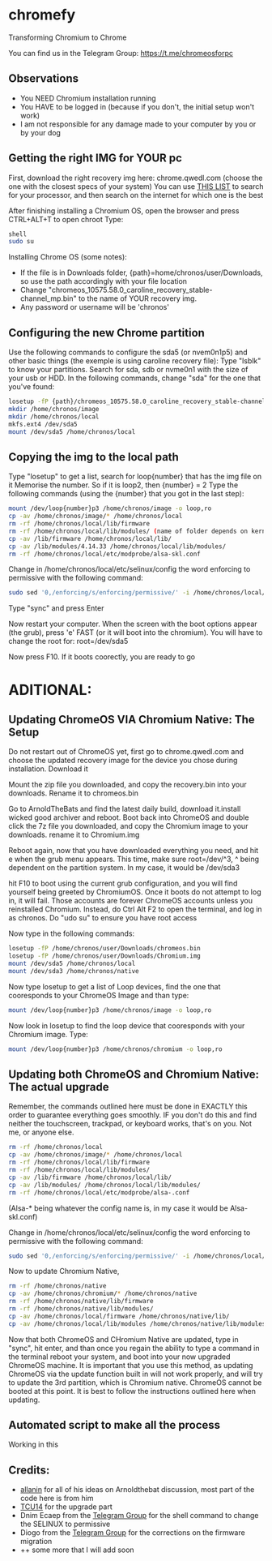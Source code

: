 # chromefy
Transforming Chromium to Chrome

You can find us in the Telegram Group:
https://t.me/chromeosforpc

## Observations

  - You NEED Chromium installation running 
  - You HAVE to be logged in (because if you don't, the initial setup won't work)
  - I am not responsible for any damage made to your computer by you or by your dog

## Getting the right IMG for YOUR pc

First, download the right recovery img here: chrome.qwedl.com (choose the one with the closest specs of your system)
You can use [THIS LIST](https://www.chromium.org/chromium-os/developer-information-for-chrome-os-devices) to search for your processor, and then search on the internet for which one is the best
 
After finishing installing a Chromium OS, open the browser and press CTRL+ALT+T to open chroot
Type:
```sh
shell
sudo su
```

Installing Chrome OS (some notes):
  - If the file is in Downloads folder, {path}=home/chronos/user/Downloads, so use the path accordingly with your file location
  - Change "chromeos_10575.58.0_caroline_recovery_stable-channel_mp.bin" to the name of YOUR recovery img.
  - Any password or username will be 'chronos'

## Configuring the new Chrome partition

Use the following commands to configure the sda5 (or nvem0n1p5) and other basic things (the exemple is using caroline recovery file):
Type "lsblk" to know your partitions. Search for sda, sdb or nvme0n1 with the size of your usb or HDD. In the following commands, change "sda" for the one that you've found:
```sh
losetup -fP {path}/chromeos_10575.58.0_caroline_recovery_stable-channel_mp.bin
mkdir /home/chronos/image
mkdir /home/chronos/local
mkfs.ext4 /dev/sda5
mount /dev/sda5 /home/chronos/local
```

## Copying the img to the local path

Type "losetup" to get a list, search for loop{number} that has the img file on it
Memorise the number. So if it is loop2, then {number} = 2
Type the following commands (using the {number} that you got in the last step):
```sh
mount /dev/loop{number}p3 /home/chronos/image -o loop,ro
cp -av /home/chronos/image/* /home/chronos/local
rm -rf /home/chronos/local/lib/firmware
rm -rf /home/chronos/local/lib/modules/ (name of folder depends on kernel)
cp -av /lib/firmware /home/chronos/local/lib/
cp -av /lib/modules/4.14.33 /home/chronos/local/lib/modules/
rm -rf /home/chronos/local/etc/modprobe/alsa-skl.conf
```

Change in /home/chronos/local/etc/selinux/config the word enforcing to permissive with the following command:
```sh
sudo sed '0,/enforcing/s/enforcing/permissive/' -i /home/chronos/local/etc/selinux/config
```
Type "sync" and press Enter

Now restart your computer. When the screen with the boot options appear (the grub), press 'e' FAST (or it will boot into the chromium). You will have to change the root for:
root=/dev/sda5

Now press F10. If it boots coorectly, you are ready to go
 
# ADITIONAL:

## Updating ChromeOS VIA Chromium Native: The Setup
Do not restart out of ChromeOS yet, first go to chrome.qwedl.com and choose the updated recovery image for the device you chose during installation. Download it

Mount the zip file you downloaded, and copy the recovery.bin into your downloads. Rename it to chromeos.bin

Go to ArnoldTheBats and find the latest daily build, download it.install wicked good archiver and reboot. Boot back into ChromeOS and double click the 7z file you downloaded, and copy the Chromium image to your downloads. rename it to Chromium.img

Reboot again, now that you have downloaded everything you need, and hit e when the grub menu appears. This time, make sure root=/dev/^3, ^ being dependent on the partition system. In my case, it would be /dev/sda3

hit F10 to boot using the current grub configuration, and you will find yourself being greeted by ChromiumOS. Once it boots do not attempt to log in, it will fail. Those accounts are forever ChromeOS accounts unless you reinstalled Chromium. Instead, do Ctrl Alt F2 to open the terminal, and log in as chronos. Do "udo su" to ensure you have root access

Now type in the following commands: 
```sh
losetup -fP /home/chronos/user/Downloads/chromeos.bin
losetup -fP /home/chronos/user/Downloads/Chromium.img
mount /dev/sda5 /home/chronos/local
mount /dev/sda3 /home/chronos/native
```
Now type losetup to get a list of Loop devices, find the one that cooresponds to your ChromeOS Image and than type:
```sh
mount /dev/loop{number}p3 /home/chronos/image -o loop,ro
```

Now look in losetup to find the loop device that cooresponds with your Chromium image. Type:
```sh
mount /dev/loop{number}p3 /home/chronos/chromium -o loop,ro
```

## Updating both ChromeOS and Chromium Native: The actual upgrade
Remember, the commands outlined here must be done in EXACTLY this order to guarantee everything goes smoothly. IF you don't do this and find neither the touchscreen, trackpad, or keyboard works, that's on you. Not me, or anyone else.

```sh
rm -rf /home/chronos/local
cp -av /home/chronos/image/* /home/chronos/local
rm -rf /home/chronos/local/lib/firmware
rm -rf /home/chronos/local/lib/modules/
cp -av /lib/firmware /home/chronos/local/lib/
cp -av /lib/modules/ /home/chronos/local/lib/modules/
rm -rf /home/chronos/local/etc/modprobe/alsa-.conf
```
(Alsa-* being whatever the config name is, in my case it would be Alsa-skl.conf)

Change in /home/chronos/local/etc/selinux/config the word enforcing to permissive with the following command:
```sh
sudo sed '0,/enforcing/s/enforcing/permissive/' -i /home/chronos/local/etc/selinux/config
```

Now to update Chromium Native, 
```sh
rm -rf /home/chronos/native
cp -av /home/chronos/chromium/* /home/chronos/native
rm -rf /home/chronos/native/lib/firmware
rm -rf /home/chronos/native/lib/modules/
cp -av /home/chronos/local/firmware /home/chronos/native/lib/
cp -av /home/chronos/local/lib/modules /home/chronos/native/lib/modules
```
Now that both ChromeOS and CHromium Native are updated, type in "sync", hit enter, and than once you regain the ability to type a command in the terminal reboot your system, and boot into your now upgraded ChromeOS machine. It is important that you use this method, as updating ChromeOS via the update function built in will not work properly, and will try to update the 3rd partition, which is Chromium native. ChromeOS cannot be booted at this point. It is best to follow the instructions outlined here when updating.


## Automated script to make all the process
Working in this

## Credits:
  - [allanin](https://github.com/allanin) for all of his ideas on Arnoldthebat discussion, most part of the code here is from him
  - [TCU14](github.com/TCU14) for the upgrade part
  - Dnim Ecaep from the [Telegram Group](https://t.me/chromeosforpc) for the shell command to change the SELINUX to permissive
  - Diogo from the [Telegram Group](https://t.me/chromeosforpc) for the corrections on the firmware migration
  - ++ some more that I will add soon
